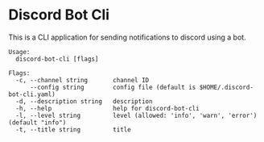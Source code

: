 # Discord Bot Cli

This is a CLI application for sending notifications to discord using a bot.

```
Usage:
  discord-bot-cli [flags]

Flags:
  -c, --channel string       channel ID
      --config string        config file (default is $HOME/.discord-bot-cli.yaml)
  -d, --description string   description
  -h, --help                 help for discord-bot-cli
  -l, --level string         level (allowed: 'info', 'warn', 'error') (default "info")
  -t, --title string         title
```
